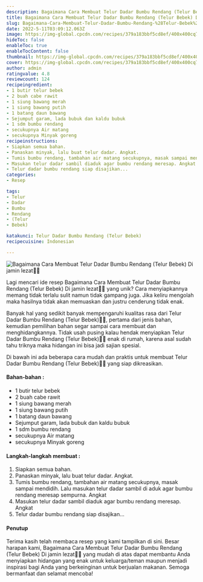 ```yaml
---
description: Bagaimana Cara Membuat Telur Dadar Bumbu Rendang (Telur Bebek) Di jamin lezat"
title: Bagaimana Cara Membuat Telur Dadar Bumbu Rendang (Telur Bebek) Di jamin lezat
slug: Bagaimana-Cara-Membuat-Telur-Dadar-Bumbu-Rendang-%28Telur-Bebek%29-Di-jamin-lezat
date: 2022-5-11T03:09:12.063Z
image: https://img-global.cpcdn.com/recipes/379a183bbf5cd8ef/400x400cq70/photo.jpg
hideToc: false
enableToc: true
enableTocContent: false
thumbnail: https://img-global.cpcdn.com/recipes/379a183bbf5cd8ef/400x400cq70/photo.jpg
cover: https://img-global.cpcdn.com/recipes/379a183bbf5cd8ef/400x400cq70/photo.jpg
author: admin
ratingvalue: 4.8
reviewcount: 124
recipeingredient:
- 1 butir telur bebek
- 2 buah cabe rawit
- 1 siung bawang merah
- 1 siung bawang putih
- 1 batang daun bawang
- Sejumput garam, lada bubuk dan kaldu bubuk
- 1 sdm bumbu rendang
- secukupnya Air matang
- secukupnya Minyak goreng
recipeinstructions:
- Siapkan semua bahan.
- Panaskan minyak, lalu buat telur dadar. Angkat.
- Tumis bumbu rendang, tambahan air matang secukupnya, masak sampai mendidih. Lalu masukan telur dadar sambil di aduk agar bumbu rendang meresap sempurna. Angkat
- Masukan telur dadar sambil diaduk agar bumbu rendang meresap. Angkat
- Telur dadar bumbu rendang siap disajikan...
categories:
- Resep

tags:
- Telur
- Dadar
- Bumbu
- Rendang
- (Telur
- Bebek)

katakunci: Telur Dadar Bumbu Rendang (Telur Bebek)
recipecuisine: Indonesian

---
```


![Bagaimana Cara Membuat Telur Dadar Bumbu Rendang (Telur Bebek) Di jamin lezat👩‍🍳](https://img-global.cpcdn.com/recipes/379a183bbf5cd8ef/400x400cq70/photo.jpg)

Lagi mencari ide resep Bagaimana Cara Membuat Telur Dadar Bumbu Rendang (Telur Bebek) Di jamin lezat👩‍🍳 yang unik? Cara menyiapkannya memang tidak terlalu sulit namun tidak gampang juga. Jika keliru mengolah maka hasilnya tidak akan memuaskan dan justru cenderung tidak enak.

Banyak hal yang sedikit banyak mempengaruhi kualitas rasa dari Telur Dadar Bumbu Rendang (Telur Bebek)👩‍🍳, pertama dari jenis bahan, kemudian pemilihan bahan segar sampai cara membuat dan menghidangkannya. Tidak usah pusing kalau hendak menyiapkan Telur Dadar Bumbu Rendang (Telur Bebek)👩‍🍳 enak di rumah, karena asal sudah tahu triknya maka hidangan ini bisa jadi sajian spesial.

Di bawah ini ada beberapa cara mudah dan praktis untuk membuat Telur Dadar Bumbu Rendang (Telur Bebek)👩‍🍳 yang siap dikreasikan.

<!--inarticleads1-->

#### Bahan-bahan :

- 1 butir telur bebek
- 2 buah cabe rawit
- 1 siung bawang merah
- 1 siung bawang putih
- 1 batang daun bawang
- Sejumput garam, lada bubuk dan kaldu bubuk
- 1 sdm bumbu rendang
- secukupnya Air matang
- secukupnya Minyak goreng

<!--inarticleads2-->

#### Langkah-langkah membuat :

1. Siapkan semua bahan.
1. Panaskan minyak, lalu buat telur dadar. Angkat.
1. Tumis bumbu rendang, tambahan air matang secukupnya, masak sampai mendidih. Lalu masukan telur dadar sambil di aduk agar bumbu rendang meresap sempurna. Angkat
1. Masukan telur dadar sambil diaduk agar bumbu rendang meresap. Angkat
1. Telur dadar bumbu rendang siap disajikan...

#### Penutup

Terima kasih telah membaca resep yang kami tampilkan di sini. Besar harapan kami, Bagaimana Cara Membuat Telur Dadar Bumbu Rendang (Telur Bebek) Di jamin lezat👩‍🍳 yang mudah di atas dapat membantu Anda menyiapkan hidangan yang enak untuk keluarga/teman maupun menjadi inspirasi bagi Anda yang berkeinginan untuk berjualan makanan. Semoga bermanfaat dan selamat mencoba!